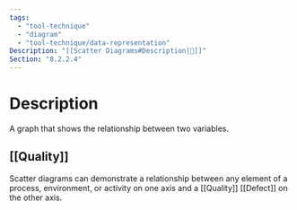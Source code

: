 ```yaml
---
tags:
  - "tool-technique"
  - "diagram"
  - "tool-technique/data-representation"
Description: "[[Scatter Diagrams#Description|📝]]"
Section: "8.2.2.4"
---
```

# Description
A graph that shows the relationship between two variables.
## [[Quality]]
Scatter diagrams can demonstrate a relationship between any element of a process, environment, or activity on one axis and a [[Quality]] [[Defect]] on the other axis.